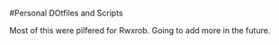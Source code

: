 #Personal DOtfiles and Scripts

Most of this were pilfered for Rwxrob. Going to add more in the future.

	
